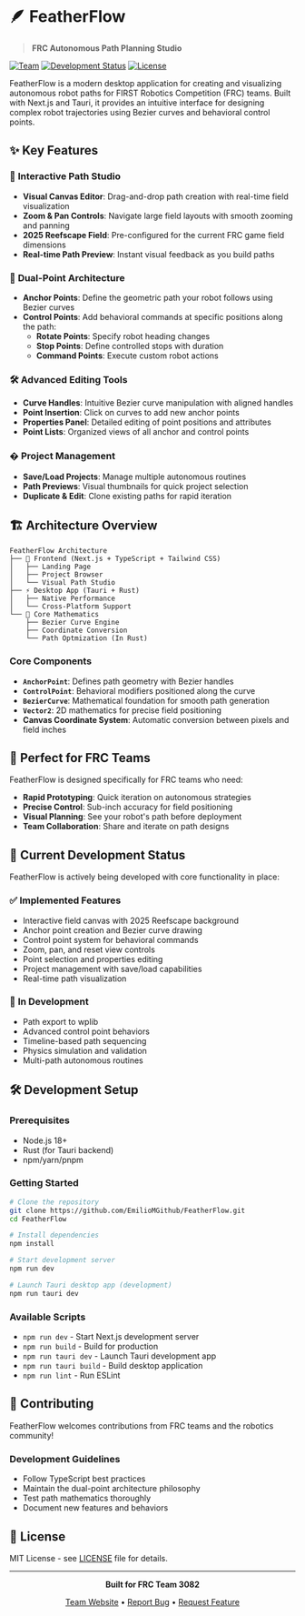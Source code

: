 # 🪶 FeatherFlow

> **FRC Autonomous Path Planning Studio**

[![Team](https://img.shields.io/badge/Team-3082-blue.svg)](https://www.team3082.org)
[![Development Status](https://img.shields.io/badge/Status-Active%20Development-orange.svg)]()
[![License](https://img.shields.io/badge/License-MIT-green.svg)]()

FeatherFlow is a modern desktop application for creating and visualizing autonomous robot paths for FIRST Robotics Competition (FRC) teams. Built with Next.js and Tauri, it provides an intuitive interface for designing complex robot trajectories using Bezier curves and behavioral control points.

## ✨ Key Features

### 🎨 **Interactive Path Studio**
- **Visual Canvas Editor**: Drag-and-drop path creation with real-time field visualization
- **Zoom & Pan Controls**: Navigate large field layouts with smooth zooming and panning
- **2025 Reefscape Field**: Pre-configured for the current FRC game field dimensions
- **Real-time Path Preview**: Instant visual feedback as you build paths

### 🎯 **Dual-Point Architecture**
- **Anchor Points**: Define the geometric path your robot follows using Bezier curves
- **Control Points**: Add behavioral commands at specific positions along the path:
  - **Rotate Points**: Specify robot heading changes
  - **Stop Points**: Define controlled stops with duration
  - **Command Points**: Execute custom robot actions

### 🛠️ **Advanced Editing Tools**
- **Curve Handles**: Intuitive Bezier curve manipulation with aligned handles
- **Point Insertion**: Click on curves to add new anchor points
- **Properties Panel**: Detailed editing of point positions and attributes
- **Point Lists**: Organized views of all anchor and control points

### � **Project Management**
- **Save/Load Projects**: Manage multiple autonomous routines
- **Path Previews**: Visual thumbnails for quick project selection
- **Duplicate & Edit**: Clone existing paths for rapid iteration

## 🏗️ Architecture Overview

```
FeatherFlow Architecture
├── 🎨 Frontend (Next.js + TypeScript + Tailwind CSS)
│   ├── Landing Page
│   ├── Project Browser
│   └── Visual Path Studio
├── ⚡ Desktop App (Tauri + Rust)
│   ├── Native Performance
│   └── Cross-Platform Support
└── 🧮 Core Mathematics
    ├── Bezier Curve Engine
    ├── Coordinate Conversion
    └── Path Optmization (In Rust)
```

### Core Components

- **`AnchorPoint`**: Defines path geometry with Bezier handles
- **`ControlPoint`**: Behavioral modifiers positioned along the curve
- **`BezierCurve`**: Mathematical foundation for smooth path generation
- **`Vector2`**: 2D mathematics for precise field positioning
- **Canvas Coordinate System**: Automatic conversion between pixels and field inches

## 🎯 Perfect for FRC Teams

FeatherFlow is designed specifically for FRC teams who need:

- **Rapid Prototyping**: Quick iteration on autonomous strategies
- **Precise Control**: Sub-inch accuracy for field positioning
- **Visual Planning**: See your robot's path before deployment
- **Team Collaboration**: Share and iterate on path designs

## 🚧 Current Development Status

FeatherFlow is actively being developed with core functionality in place:

### ✅ **Implemented Features**
- Interactive field canvas with 2025 Reefscape background
- Anchor point creation and Bezier curve drawing
- Control point system for behavioral commands
- Zoom, pan, and reset view controls
- Point selection and properties editing
- Project management with save/load capabilities
- Real-time path visualization

### 🔄 **In Development**
- Path export to wplib
- Advanced control point behaviors
- Timeline-based path sequencing
- Physics simulation and validation
- Multi-path autonomous routines

## 🛠️ Development Setup

### Prerequisites
- Node.js 18+
- Rust (for Tauri backend)
- npm/yarn/pnpm

### Getting Started

```bash
# Clone the repository
git clone https://github.com/EmilioMGithub/FeatherFlow.git
cd FeatherFlow

# Install dependencies
npm install

# Start development server
npm run dev

# Launch Tauri desktop app (development)
npm run tauri dev
```

### Available Scripts

- `npm run dev` - Start Next.js development server
- `npm run build` - Build for production
- `npm run tauri dev` - Launch Tauri development app
- `npm run tauri build` - Build desktop application
- `npm run lint` - Run ESLint

## 🤝 Contributing

FeatherFlow welcomes contributions from FRC teams and the robotics community!

### Development Guidelines
- Follow TypeScript best practices
- Maintain the dual-point architecture philosophy
- Test path mathematics thoroughly
- Document new features and behaviors

## 📄 License

MIT License - see [LICENSE](LICENSE) file for details.

---

<div align="center">

**Built for FRC Team 3082**

[Team Website](https://www.team3082.org) • [Report Bug](https://github.com/team3082/FeatherFlow/issues) • [Request Feature](https://github.com/team3082/FeatherFlow/issues)

</div>
